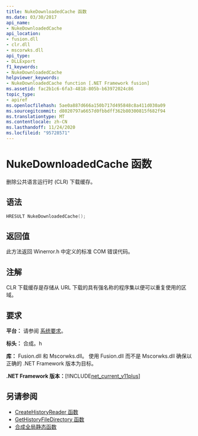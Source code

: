 ```yaml
---
title: NukeDownloadedCache 函数
ms.date: 03/30/2017
api_name:
- NukeDownloadedCache
api_location:
- fusion.dll
- clr.dll
- mscorwks.dll
api_type:
- DLLExport
f1_keywords:
- NukeDownloadedCache
helpviewer_keywords:
- NukeDownloadedCache function [.NET Framework fusion]
ms.assetid: fac2b1c6-6fa3-4818-805b-b63972024c86
topic_type:
- apiref
ms.openlocfilehash: 5ae0a887d666a150b717d495848c8a411d030a09
ms.sourcegitcommit: d8020797a6657d0fbbdff362b80300815f682f94
ms.translationtype: MT
ms.contentlocale: zh-CN
ms.lasthandoff: 11/24/2020
ms.locfileid: "95728571"
---
```

# <a name="nukedownloadedcache-function"></a>NukeDownloadedCache 函数

删除公共语言运行时 (CLR) 下载缓存。  
  
## <a name="syntax"></a>语法  
  
```cpp  
HRESULT NukeDownloadedCache();  
```  
  
## <a name="return-value"></a>返回值  

 此方法返回 Winerror.h 中定义的标准 COM 错误代码。  
  
## <a name="remarks"></a>注解  

 CLR 下载缓存是存储从 URL 下载的具有强名称的程序集以便可以重复使用的区域。  
  
## <a name="requirements"></a>要求  

 **平台：** 请参阅 [系统要求](../../get-started/system-requirements.md)。  
  
 **标头：** 合成。h  
  
 **库：** Fusion.dll 和 Mscorwks.dll。 使用 Fusion.dll 而不是 Mscorwks.dll 确保以正确的 .NET Framework 版本为目标。  
  
 **.NET Framework 版本：**[!INCLUDE[net_current_v11plus](../../../../includes/net-current-v11plus-md.md)]  
  
## <a name="see-also"></a>另请参阅

- [CreateHistoryReader 函数](createhistoryreader-function.md)
- [GetHistoryFileDirectory 函数](gethistoryfiledirectory-function.md)
- [合成全局静态函数](fusion-global-static-functions.md)
